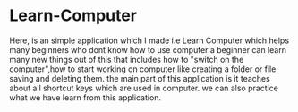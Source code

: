 # Learn-Computer
Here, is an simple application which I made i.e Learn Computer which helps many beginners who dont know how to use computer 
a beginner can learn many new things out of this that includes how to "switch on the computer",how to start working on computer like creating a folder or file saving and deleting them.
the main part of this application is it teaches about all shortcut keys which are used in computer.
we can also practice what we have learn from this application.
